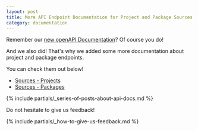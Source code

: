 ```yaml
---
layout: post
title: More API Endpoint Documentation for Project and Package Sources
category: documentation
---
```


Remember our [new openAPI Documentation](https://api.opensuse.org/apidocs/)? Of course you do! 

And we also did! That's why we added some more documentation about project and package endpoints.

You can check them out below!

* [Sources - Projects](https://api.opensuse.org/apidocs/#/Sources%20-%20Projects)
* [Sources - Packages](https://api.opensuse.org/apidocs/#/Sources%20-%20Packages)

{% include partials/_series-of-posts-about-api-docs.md %}

Do not hesitate to give us feedback!

{% include partials/_how-to-give-us-feedback.md %}
